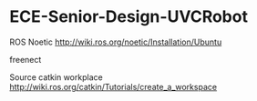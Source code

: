 # ECE-Senior-Design-UVCRobot
ROS Noetic
http://wiki.ros.org/noetic/Installation/Ubuntu

freenect

Source catkin workplace
http://wiki.ros.org/catkin/Tutorials/create_a_workspace

